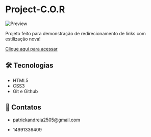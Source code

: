 # Project-C.O.R

![Preview](./github/preview-cor.png)

Projeto feito para demonstração de redirecionamento de links com estilização nova!

 [Clique aqui para acessar](https://PatrickEN-dev.github.io/project-cor)

## 🛠 Tecnologias

- HTML5
- CSS3 
- Git e Github

##  📱 Contatos

- patrickandreia2505@gmail.com

- 14991336409